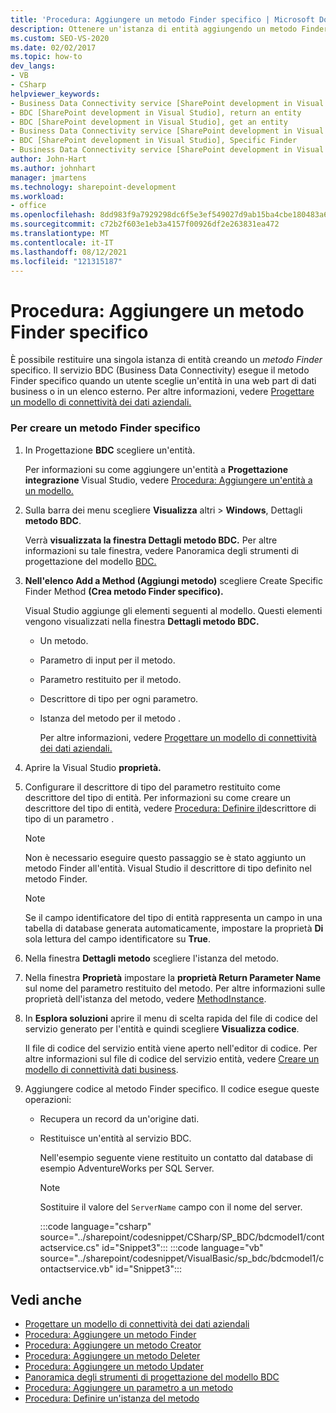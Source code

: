 ```yaml
---
title: 'Procedura: Aggiungere un metodo Finder specifico | Microsoft Docs'
description: Ottenere un'istanza di entità aggiungendo un metodo Finder. Il servizio BDC chiama il metodo quando un utente seleziona un'entità in una web part di dati aziendali o in un elenco esterno.
ms.custom: SEO-VS-2020
ms.date: 02/02/2017
ms.topic: how-to
dev_langs:
- VB
- CSharp
helpviewer_keywords:
- Business Data Connectivity service [SharePoint development in Visual Studio], Specific Finder
- BDC [SharePoint development in Visual Studio], return an entity
- BDC [SharePoint development in Visual Studio], get an entity
- Business Data Connectivity service [SharePoint development in Visual Studio], return an entity
- BDC [SharePoint development in Visual Studio], Specific Finder
- Business Data Connectivity service [SharePoint development in Visual Studio], get an entity
author: John-Hart
ms.author: johnhart
manager: jmartens
ms.technology: sharepoint-development
ms.workload:
- office
ms.openlocfilehash: 8dd983f9a7929298dc6f5e3ef549027d9ab15ba4cbe180483a617712f3e30af6
ms.sourcegitcommit: c72b2f603e1eb3a4157f00926df2e263831ea472
ms.translationtype: MT
ms.contentlocale: it-IT
ms.lasthandoff: 08/12/2021
ms.locfileid: "121315187"
---
```

# <a name="how-to-add-a-specific-finder-method"></a>Procedura: Aggiungere un metodo Finder specifico
  È possibile restituire una singola istanza di entità creando un *metodo Finder* specifico. Il servizio BDC (Business Data Connectivity) esegue il metodo Finder specifico quando un utente sceglie un'entità in una web part di dati business o in un elenco esterno. Per altre informazioni, vedere [Progettare un modello di connettività dei dati aziendali.](../sharepoint/designing-a-business-data-connectivity-model.md)

### <a name="to-create-a-specific-finder-method"></a>Per creare un metodo Finder specifico

1. In Progettazione **BDC** scegliere un'entità.

    Per informazioni su come aggiungere un'entità a **Progettazione integrazione** Visual Studio, vedere [Procedura: Aggiungere un'entità a un modello.](../sharepoint/how-to-add-an-entity-to-a-model.md)

2. Sulla barra dei menu scegliere **Visualizza** altri  >  **Windows**, Dettagli **metodo BDC**.

    Verrà **visualizzata la finestra Dettagli metodo BDC.** Per altre informazioni su tale finestra, vedere Panoramica degli strumenti di progettazione del modello [BDC.](../sharepoint/bdc-model-design-tools-overview.md)

3. **Nell'elenco Add a Method (Aggiungi metodo)** scegliere Create Specific Finder Method **(Crea metodo Finder specifico).**

    Visual Studio aggiunge gli elementi seguenti al modello. Questi elementi vengono visualizzati nella finestra **Dettagli metodo BDC.**

   - Un metodo.

   - Parametro di input per il metodo.

   - Parametro restituito per il metodo.

   - Descrittore di tipo per ogni parametro.

   - Istanza del metodo per il metodo .

     Per altre informazioni, vedere [Progettare un modello di connettività dei dati aziendali.](../sharepoint/designing-a-business-data-connectivity-model.md)

4. Aprire la Visual Studio **proprietà.**

5. Configurare il descrittore di tipo del parametro restituito come descrittore del tipo di entità. Per informazioni su come creare un descrittore del tipo di entità, vedere [Procedura: Definire il](../sharepoint/how-to-define-the-type-descriptor-of-a-parameter.md)descrittore di tipo di un parametro .

   > [!NOTE]
   > Non è necessario eseguire questo passaggio se è stato aggiunto un metodo Finder all'entità. Visual Studio il descrittore di tipo definito nel metodo Finder.

   > [!NOTE]
   > Se il campo identificatore del tipo di entità rappresenta un campo in una tabella di database generata automaticamente, impostare la proprietà **Di** sola lettura del campo identificatore su **True**.

6. Nella finestra **Dettagli metodo** scegliere l'istanza del metodo.

7. Nella finestra **Proprietà** impostare la **proprietà Return Parameter Name** sul nome del parametro restituito del metodo. Per altre informazioni sulle proprietà dell'istanza del metodo, vedere [MethodInstance](/previous-versions/office/developer/sharepoint-2010/ee556838(v=office.14)).

8. In **Esplora soluzioni** aprire il menu di scelta rapida del file di codice del servizio generato per l'entità e quindi scegliere **Visualizza codice**.

    Il file di codice del servizio entità viene aperto nell'editor di codice. Per altre informazioni sul file di codice del servizio entità, vedere [Creare un modello di connettività dati business](../sharepoint/creating-a-business-data-connectivity-model.md).

9. Aggiungere codice al metodo Finder specifico. Il codice esegue queste operazioni:

   - Recupera un record da un'origine dati.

   - Restituisce un'entità al servizio BDC.

     Nell'esempio seguente viene restituito un contatto dal database di esempio AdventureWorks per SQL Server.

     > [!NOTE]
     > Sostituire il valore del `ServerName` campo con il nome del server.

     :::code language="csharp" source="../sharepoint/codesnippet/CSharp/SP_BDC/bdcmodel1/contactservice.cs" id="Snippet3":::
     :::code language="vb" source="../sharepoint/codesnippet/VisualBasic/sp_bdc/bdcmodel1/contactservice.vb" id="Snippet3":::

## <a name="see-also"></a>Vedi anche
- [Progettare un modello di connettività dei dati aziendali](../sharepoint/designing-a-business-data-connectivity-model.md)
- [Procedura: Aggiungere un metodo Finder](../sharepoint/how-to-add-a-finder-method.md)
- [Procedura: Aggiungere un metodo Creator](../sharepoint/how-to-add-a-creator-method.md)
- [Procedura: Aggiungere un metodo Deleter](../sharepoint/how-to-add-a-deleter-method.md)
- [Procedura: Aggiungere un metodo Updater](../sharepoint/how-to-add-an-updater-method.md)
- [Panoramica degli strumenti di progettazione del modello BDC](../sharepoint/bdc-model-design-tools-overview.md)
- [Procedura: Aggiungere un parametro a un metodo](../sharepoint/how-to-add-a-parameter-to-a-method.md)
- [Procedura: Definire un'istanza del metodo](../sharepoint/how-to-define-a-method-instance.md)
